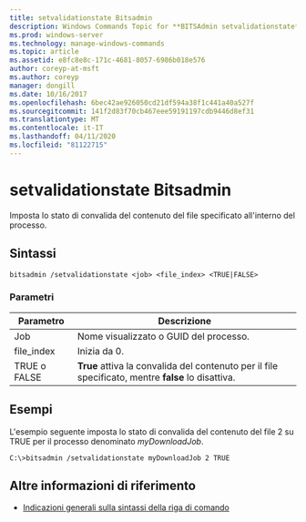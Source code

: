 ```yaml
---
title: setvalidationstate Bitsadmin
description: Windows Commands Topic for **BITSAdmin setvalidationstate**, che imposta lo stato di convalida del contenuto del file specificato all'interno del processo.
ms.prod: windows-server
ms.technology: manage-windows-commands
ms.topic: article
ms.assetid: e8fc8e8c-171c-4681-8057-6986b018e576
author: coreyp-at-msft
ms.author: coreyp
manager: dongill
ms.date: 10/16/2017
ms.openlocfilehash: 6bec42ae926050cd21df594a38f1c441a40a527f
ms.sourcegitcommit: 141f2d83f70cb467eee59191197cdb9446d8ef31
ms.translationtype: MT
ms.contentlocale: it-IT
ms.lasthandoff: 04/11/2020
ms.locfileid: "81122715"
---
```

# <a name="bitsadmin-setvalidationstate"></a>setvalidationstate Bitsadmin

Imposta lo stato di convalida del contenuto del file specificato all'interno del processo.

## <a name="syntax"></a>Sintassi

```
bitsadmin /setvalidationstate <job> <file_index> <TRUE|FALSE>
```

### <a name="parameters"></a>Parametri

| Parametro | Descrizione |
| --------- | ---------- |
| Job | Nome visualizzato o GUID del processo. |
| file_index | Inizia da 0. |
| TRUE o FALSE | **True** attiva la convalida del contenuto per il file specificato, mentre **false** lo disattiva. |

## <a name="examples"></a>Esempi

L'esempio seguente imposta lo stato di convalida del contenuto del file 2 su TRUE per il processo denominato *myDownloadJob*.

```
C:\>bitsadmin /setvalidationstate myDownloadJob 2 TRUE
```

## <a name="additional-references"></a>Altre informazioni di riferimento

- [Indicazioni generali sulla sintassi della riga di comando](command-line-syntax-key.md)